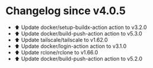 # Changelog since v4.0.5
- ⬆️ Update docker/setup-buildx-action action to v3.2.0 
- ⬆️ Update docker/build-push-action action to v5.3.0 
- ⬆️ Update tailscale/tailscale to v1.62.0 
- ⬆️ Update docker/login-action action to v3.1.0 
- ⬆️ Update rclone/rclone to v1.66.0 
- ⬆️ Update docker/build-push-action action to v5.2.0 
